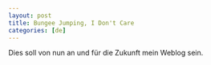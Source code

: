 ```yaml
---
layout: post 
title: Bungee Jumping, I Don't Care
categories: [de]
---
```

Dies soll von nun an und für die Zukunft mein Weblog sein.
